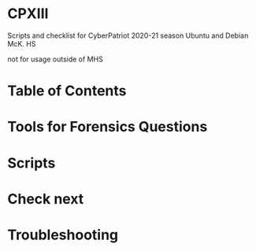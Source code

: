# CPXIII
Scripts and checklist for CyberPatriot 2020-21 season
Ubuntu and Debian
McK. HS

not for usage outside of MHS

# Table of Contents

# Tools for Forensics Questions

# Scripts

# Check next

# Troubleshooting
